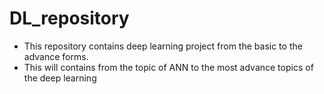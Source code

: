 # DL_repository
- This repository contains deep learning project from the basic to the advance forms.
- This will contains from the topic of ANN to the most advance topics of the deep learning
